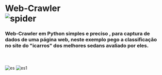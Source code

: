 # Web-Crawler <br> ![spider](https://user-images.githubusercontent.com/48594322/93283214-70f5a500-f7a6-11ea-966a-6e10465561c0.png)
### Web-Crawler em Python simples e preciso , para captura de dados de uma página web, neste exemplo pego a classificação no site do "icarros" dos melhores sedans avaliado por eles.<br><br><br>

![es](https://user-images.githubusercontent.com/48594322/93282013-c7adaf80-f7a3-11ea-81fb-be2277ce3034.jpg)
![es1](https://user-images.githubusercontent.com/48594322/93282074-ec098c00-f7a3-11ea-9e5e-a1b18bdae8f9.jpg)

